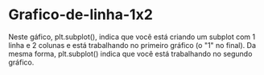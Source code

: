# Grafico-de-linha-1x2

Neste gáfico, plt.subplot(), indica que você está criando um subplot com 1 linha e 2 colunas e está trabalhando no primeiro gráfico (o "1" no final). Da mesma forma, plt.subplot() indica que você está trabalhando no segundo gráfico.

